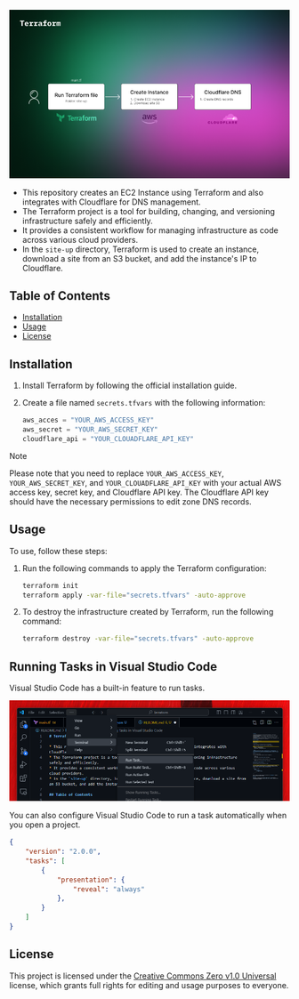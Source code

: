 ![Terraform](./images/2.png)

* This repository creates an EC2 Instance using Terraform and also integrates with Cloudflare for DNS management.
* The Terraform project is a tool for building, changing, and versioning infrastructure safely and efficiently.
* It provides a consistent workflow for managing infrastructure as code across various cloud providers.
* In the `site-up` directory, Terraform is used to create an instance, download a site from an S3 bucket, and add the instance's IP to Cloudflare.

## Table of Contents

- [Installation](#installation)
- [Usage](#usage)
- [License](#license)

## Installation

1. Install Terraform by following the official installation guide.

2. Create a file named `secrets.tfvars` with the following information:

    ```tfvars
    aws_acces = "YOUR_AWS_ACCESS_KEY"
    aws_secret = "YOUR_AWS_SECRET_KEY"
    cloudflare_api = "YOUR_CLOUADFLARE_API_KEY"
    ```

> [!NOTE]  
> Please note that you need to replace `YOUR_AWS_ACCESS_KEY`, `YOUR_AWS_SECRET_KEY`, and `YOUR_CLOUADFLARE_API_KEY` with your actual AWS access key, secret key, and Cloudflare API key. The Cloudflare API key should have the necessary permissions to edit zone DNS records.

## Usage

To use, follow these steps:

1. Run the following commands to apply the Terraform configuration:

    ```bash
    terraform init
    terraform apply -var-file="secrets.tfvars" -auto-approve
    ```

2. To destroy the infrastructure created by Terraform, run the following command:

    ```bash
    terraform destroy -var-file="secrets.tfvars" -auto-approve
    ```

## Running Tasks in Visual Studio Code

Visual Studio Code has a built-in feature to run tasks.

![Usage](./images/1.png)

You can also configure Visual Studio Code to run a task automatically when you open a project.

```json
{
    "version": "2.0.0",
    "tasks": [
        {
            "presentation": {
                "reveal": "always"
            },
        }
    ]
}
```

## License

This project is licensed under the [Creative Commons Zero v1.0 Universal](https://creativecommons.org/publicdomain/zero/1.0/) license, which grants full rights for editing and usage purposes to everyone.
